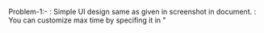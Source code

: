 Problem-1:-
 : Simple UI design same as given in screenshot in document.
 : You can customize max time by specifing it in "<script> => max_time".
 : There is no only one file.

Problem-2:-  
  : Simple UI design same as given in screenshot in document.
  : intruction are present in UI design for the user.
